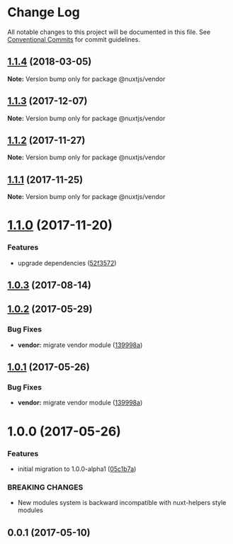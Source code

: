 # Change Log

All notable changes to this project will be documented in this file.
See [Conventional Commits](https://conventionalcommits.org) for commit guidelines.

<a name="1.1.4"></a>
## [1.1.4](https://github.com/nuxt/modules/compare/@nuxtjs/vendor@1.1.3...@nuxtjs/vendor@1.1.4) (2018-03-05)




**Note:** Version bump only for package @nuxtjs/vendor

<a name="1.1.3"></a>
## [1.1.3](https://github.com/nuxt/modules/compare/@nuxtjs/vendor@1.1.2...@nuxtjs/vendor@1.1.3) (2017-12-07)




**Note:** Version bump only for package @nuxtjs/vendor

<a name="1.1.2"></a>
## [1.1.2](https://github.com/nuxt/modules/compare/@nuxtjs/vendor@1.1.0...@nuxtjs/vendor@1.1.2) (2017-11-27)




**Note:** Version bump only for package @nuxtjs/vendor

<a name="1.1.1"></a>
## [1.1.1](https://github.com/nuxt/modules/compare/@nuxtjs/vendor@1.1.0...@nuxtjs/vendor@1.1.1) (2017-11-25)




**Note:** Version bump only for package @nuxtjs/vendor

<a name="1.1.0"></a>
# [1.1.0](https://github.com/nuxt/modules/compare/@nuxtjs/vendor@1.0.3...@nuxtjs/vendor@1.1.0) (2017-11-20)


### Features

* upgrade dependencies ([52f3572](https://github.com/nuxt/modules/commit/52f3572))




<a name="1.0.3"></a>
## [1.0.3](https://github.com/nuxt/modules/compare/@nuxtjs/vendor@1.0.2...@nuxtjs/vendor@1.0.3) (2017-08-14)




<a name="1.0.2"></a>
## [1.0.2](https://github.com/nuxt/modules/compare/@nuxtjs/vendor@1.0.0...@nuxtjs/vendor@1.0.2) (2017-05-29)


### Bug Fixes

* **vendor:** migrate vendor module ([139998a](https://github.com/nuxt/modules/commit/139998a))




<a name="1.0.1"></a>
## [1.0.1](https://github.com/nuxt/modules/compare/@nuxtjs/vendor@1.0.0...@nuxtjs/vendor@1.0.1) (2017-05-26)


### Bug Fixes

* **vendor:** migrate vendor module ([139998a](https://github.com/nuxt/modules/commit/139998a))




<a name="1.0.0"></a>
# 1.0.0 (2017-05-26)


### Features

* initial migration to 1.0.0-alpha1 ([05c1b7a](https://github.com/nuxt/modules/commit/05c1b7a))


### BREAKING CHANGES

* New modules system is backward incompatible with nuxt-helpers style modules




<a name="0.0.1"></a>
## 0.0.1 (2017-05-10)
